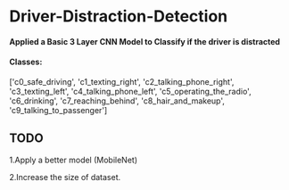 # Driver-Distraction-Detection

#### Applied a Basic 3 Layer CNN Model to Classify if the driver is distracted 
#### Classes:

['c0_safe_driving', 'c1_texting_right', 'c2_talking_phone_right', 'c3_texting_left', 'c4_talking_phone_left', 'c5_operating_the_radio', 'c6_drinking', 'c7_reaching_behind', 'c8_hair_and_makeup', 'c9_talking_to_passenger']



## TODO 
1.Apply a better model (MobileNet)

2.Increase the size of dataset.


